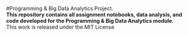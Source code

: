 #Programming & Big Data Analytics Project.  
**This repository contains all assignment notebooks, data analysis, and code developed for the Programming & Big Data Analytics module.**  
This work is released under the MIT License
